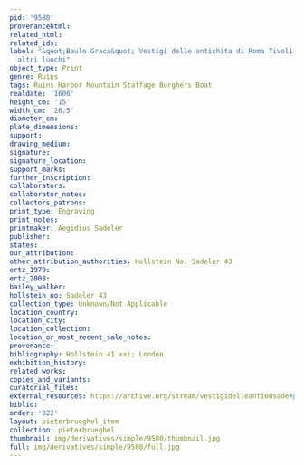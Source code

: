 ```yaml
---
pid: '9580'
provenancehtml:
related_html:
related_ids:
label: "&quot;Baulo Graca&quot; Vestigi delle antichita di Roma Tivoli Pozzuolo et
  altri luochi"
object_type: Print
genre: Ruins
tags: Ruins Harbor Mountain Staffage Burghers Boat
realdate: '1606'
height_cm: '15'
width_cm: '26.5'
diameter_cm:
plate_dimensions:
support:
drawing_medium:
signature:
signature_location:
support_marks:
further_inscription:
collaborators:
collaborator_notes:
collectors_patrons:
print_type: Engraving
print_notes:
printmaker: Aegidius Sadeler
publisher:
states:
our_attribution:
other_attribution_authorities: Hollstein No. Sadeler 43
ertz_1979:
ertz_2008:
bailey_walker:
hollstein_no: Sadeler 43
collection_type: Unknown/Not Applicable
location_country:
location_city:
location_collection:
location_or_most_recent_sale_notes:
provenance:
bibliography: Hollstein 41 xxi; London
exhibition_history:
related_works:
copies_and_variants:
curatorial_files:
external_resources: https://archive.org/stream/vestigidelleanti00sade#page/43/mode/1up
biblio:
order: '922'
layout: pieterbrueghel_item
collection: pieterbrueghel
thumbnail: img/derivatives/simple/9580/thumbnail.jpg
full: img/derivatives/simple/9580/full.jpg
---
```

